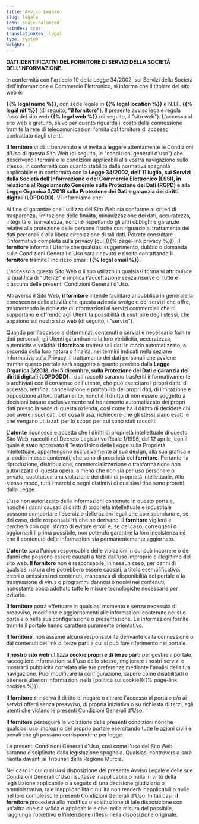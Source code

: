 ```yaml
---
title: Avviso Legale
slug: legale
icon: scale-balanced
noindex: true
translationKey: legal
type: system
weight: 1
---
```


**DATI IDENTIFICATIVI DEL FORNITORE DI SERVIZI DELLA SOCIETÀ DELL'INFORMAZIONE.**

In conformità con l'articolo 10 della Legge 34/2002, sui Servizi della Società dell'Informazione e Commercio Elettronico, si informa che il titolare del sito web è:

**{{% legal name %}}**, con sede legale in **{{% legal location %}}** e N.I.F. **{{% legal nif %}}** (di seguito, **"il fornitore"**). Il presente avviso legale regola l'uso del sito web **{{% legal web %}}** (di seguito, il "sito web"). L'accesso al sito web è gratuito, salvo per quanto riguarda il costo della connessione tramite la rete di telecomunicazioni fornita dal fornitore di accesso contrattato dagli utenti.

**Il fornitore** vi dà il benvenuto e vi invita a leggere attentamente le Condizioni d'Uso di questo Sito Web (di seguito, le "condizioni generali d'uso") che descrivono i termini e le condizioni applicabili alla vostra navigazione sullo stesso, in conformità con quanto stabilito dalla normativa spagnola applicabile e in conformità con la **Legge 34/2002, dell'11 luglio, sui Servizi della Società dell'Informazione e del Commercio Elettronico (LSSI), in relazione al Regolamento Generale sulla Protezione dei Dati (RGPD) e alla Legge Organica 3/2018 sulla Protezione dei Dati e garanzia dei diritti digitali (LOPDGDD)**. Vi informiamo che:

Al fine di garantire che l'utilizzo del Sito Web sia conforme ai criteri di trasparenza, limitazione delle finalità, minimizzazione dei dati, accuratezza, integrità e riservatezza, nonché rispettando gli altri obblighi e garanzie relativi alla protezione delle persone fisiche con riguardo al trattamento dei dati personali e alla libera circolazione di tali dati. Potrete consultare l'informativa completa sulla privacy [qui]({{% page-link privacy %}}), **il fornitore** informa l'Utente che qualsiasi suggerimento, dubbio o domanda sulle Condizioni Generali d'Uso sarà ricevuto e risolto contattando **il fornitore** tramite l'indirizzo email: **{{% legal email %}}**.

L'accesso a questo Sito Web o il suo utilizzo in qualsiasi forma vi attribuisce la qualifica di "Utente" e implica l'accettazione senza riserve di tutte e ciascuna delle presenti Condizioni Generali d'Uso.

Attraverso il Sito Web, **il fornitore** intende facilitare al pubblico in generale la conoscenza delle attività che questa azienda svolge e dei servizi che offre, trasmettendo le richieste di informazioni ai servizi commerciali che ci supportano e offrendo agli Utenti la possibilità di usufruire degli stessi, che appaiono sul nostro sito web (di seguito, i "servizi").

Quando per l'accesso a determinati contenuti o servizi è necessario fornire dati personali, gli Utenti garantiranno la loro veridicità, accuratezza, autenticità e validità. **Il fornitore** tratterà tali dati in modo automatizzato, a seconda della loro natura o finalità, nei termini indicati nella sezione Informativa sulla Privacy. Il trattamento dei dati personali che avviene tramite questo portale sarà soggetto a quanto previsto dalla **Legge Organica 3/2018, del 5 dicembre, sulla Protezione dei Dati e garanzia dei diritti digitali (LOPDGDD)**. I dati raccolti saranno trasferiti informativamente o archiviati con il consenso dell'utente, che può esercitare i propri diritti di accesso, rettifica, cancellazione e portabilità dei propri dati, di limitazione e opposizione al loro trattamento, nonché il diritto di non essere soggetto a decisioni basate esclusivamente sul trattamento automatizzato dei propri dati presso la sede di questa azienda, così come ha il diritto di decidere chi può avere i suoi dati, per cosa li usa, richiedere che gli stessi siano esatti e che vengano utilizzati per lo scopo per cui sono stati raccolti.

**L'utente** riconosce e accetta che i diritti di proprietà intellettuale di questo Sito Web, raccolti nel Decreto Legislativo Reale 1/1996, del 12 aprile, con il quale è stato approvato il Testo Unico della Legge sulla Proprietà Intellettuale, appartengono esclusivamente al suo design, alla sua grafica e ai codici in esso contenuti, che sono di proprietà del **fornitore**. Pertanto, la riproduzione, distribuzione, commercializzazione o trasformazione non autorizzata di questa opera, a meno che non sia per uso personale o privato, costituisce una violazione dei diritti di proprietà intellettuale. Allo stesso modo, tutti i marchi o segni distintivi di qualsiasi tipo sono protetti dalla Legge.

L'uso non autorizzato delle informazioni contenute in questo portale, nonché i danni causati ai diritti di proprietà intellettuale e industriale possono comportare l'esercizio delle azioni legali che corrispondono e, se del caso, delle responsabilità che ne derivano. **Il fornitore** vigilerà e cercherà con ogni sforzo di evitare errori e, se del caso, correggerli o aggiornarli il prima possibile, non potendo garantire la loro inesistenza né che il contenuto delle informazioni sia permanentemente aggiornato.

**L'utente** sarà l'unico responsabile delle violazioni in cui può incorrere o dei danni che possono essere causati a terzi dall'uso improprio o illegittimo del sito web. **Il fornitore** non è responsabile, in nessun caso, per danni di qualsiasi natura che potrebbero essere causati, a titolo esemplificativo: errori o omissioni nei contenuti, mancanza di disponibilità del portale o la trasmissione di virus o programmi dannosi o nocivi nei contenuti, nonostante abbia adottato tutte le misure tecnologiche necessarie per evitarlo.

**Il fornitore** potrà effettuare in qualsiasi momento e senza necessità di preavviso, modifiche e aggiornamenti alle informazioni contenute nel suo portale o nella sua configurazione o presentazione. Le informazioni fornite tramite il portale hanno carattere puramente orientativo.

**Il fornitore**, non assume alcuna responsabilità derivante dalla connessione o dai contenuti dei link di terze parti a cui si può fare riferimento nel portale.

**Il nostro sito web** utilizza **cookie propri e di terze parti** per gestire il portale, raccogliere informazioni sull'uso dello stesso, migliorare i nostri servizi e mostrarti pubblicità correlata alle tue preferenze mediante l'analisi della tua navigazione. Puoi modificare la configurazione, sapere come disabilitarli o ottenere ulteriori informazioni nella [politica sui cookie]({{% page-link cookies %}}).

**Il fornitore** si riserva il diritto di negare o ritirare l'accesso al portale e/o ai servizi offerti senza preavviso, di propria iniziativa o su richiesta di terzi, agli utenti che violano le presenti Condizioni Generali d'Uso.

**Il fornitore** perseguirà la violazione delle presenti condizioni nonché qualsiasi uso improprio del proprio portale esercitando tutte le azioni civili e penali che gli possano corrispondere per legge.

Le presenti Condizioni Generali d'Uso, così come l'uso del Sito Web, saranno disciplinate dalla legislazione spagnola. Qualsiasi controversia sarà risolta davanti ai Tribunali della Regione Murcia.

Nel caso in cui qualsiasi disposizione del presente Avviso Legale e delle sue Condizioni Generali d'Uso risultasse inapplicabile o nulla in virtù della legislazione applicabile o a seguito di una decisione giudiziaria o amministrativa, tale inapplicabilità o nullità non renderà inapplicabili o nulle nel loro complesso le presenti Condizioni Generali d'Uso. In tali casi, **il fornitore** procederà alla modifica o sostituzione di tale disposizione con un'altra che sia valida e applicabile e che, nella misura del possibile, raggiunga l'obiettivo e l'intenzione riflessi nella disposizione originale.
